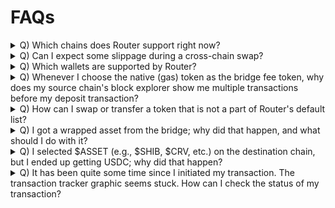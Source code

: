 # FAQs

<details>

<summary>Q) Which chains does Router support right now?</summary>

Ans) Router currently supports cross-chain transactions between ten networks - Ethereum, Polygon, BSC, Avalanche, Fantom, Harmony, Arbitrum, Optimism, Cronos, and Aurora.

</details>

<details>

<summary>Q) Can I expect some slippage during a cross-chain swap?</summary>

Ans) Router enables cross-chain swaps by accessing DEXes on both sides of the chain. Although Router uses stablecoins as the medium of value transfer to minimize the impact of price volatility faced by the end-user, there is always a risk of price change on DEXes, which can result in some slippage. Note that, you won't face any slippage while transferring any reserve/mintable assets.

</details>

<details>

<summary>Q) Which wallets are supported by Router?</summary>

Router supports all the major wallets including MetaMask, FortMatic, Torus, Portis, Bitski. Apart from these wallets, you can use Router with any wallet compatible with WalletConnect.

</details>

<details>

<summary>Q)  Whenever I choose the native (gas) token as the bridge fee token, why does my source chain's block explorer show me multiple transactions before my deposit transaction?</summary>

Ans) Router uses only ERC-20 tokens while deducting the fees. Hence, when you choose the native gas token as your fee token, the deduction of fees gets broken down into three transactions:

1. Native tokens equal to the transaction fee amount are debited from your wallet;
2. Native token is converted into its wrapped version, which is deposited into your wallet;&#x20;
3. This wrapped version of the native asset is withdrawn from your wallet;&#x20;

Let's say the transaction fee is 2 MATIC --> your MATIC tokens will be converted to WMATIC --> 2 WMATIC will be credited to your wallet --> 2 WMATIC will be withdrawn from your wallet as a transaction fee. The net amount deducted from your wallet account remains 2 MATIC.

</details>

<details>

<summary>Q) How can I swap or transfer a token that is not a part of Router's default list?</summary>

Ans) With Router, you can transfer/swap any token across chains. To transfer/swap a token that is not present in Router's default token list, follow the steps given below:

1. Find the address of the token you wish to transfer/receive and copy it; Note - the token's address will be different on different chains, so please find the address on the correct chain.
2. Click on the source/destination token dropdown.
3. In the search option, paste the address of the token you had copied earlier.
4. You will then see an option to import that token.
5. Once the token is successfully imported, you will be able to transfer/receive that token.

</details>

<details>

<summary>Q) I got a wrapped asset from the bridge; why did that happen, and what should I do with it?</summary>

Ans) In a scenario where the liquidity of the reserve asset (MATIC, BNB, or USDC) on the destination side gets depleted while your transaction is being processed, you might end up getting R-Asset (e.g., RMATIC, RBNB, RUSDC). To redeem the R-Asset for its original version, you can check out the guide given [here](../how-to/redeem-r-asset-for-asset.md).&#x20;

</details>

<details>

<summary>Q) I selected $ASSET (e.g., $SHIB, $CRV, etc.) on the destination chain, but I ended up getting USDC; why did that happen?</summary>

Ans) Before diving into why this happened, let us understand the steps involved in an arbitrary cross-chain token transaction on Router:

1. Router uses a DEX on the source chain to convert your token to stablecoin.
2. The stablecoins are locked on the source chain.
3. An equivalent amount of stablecoins are unlocked on the destination chain.
4. The unlocked stablecoins are converted to the desired token on the destination chain.

During the 4th leg of this transaction, there is a chance that the transaction slippage is higher than the accepted slippage while initiating the transaction. In this case, the final leg of this transaction fails, and you are given a stablecoin such as USDC.

</details>

<details>

<summary>Q) It has been quite some time since I initiated my transaction. The transaction tracker graphic seems stuck. How can I check the status of my transaction?</summary>

Ans) In case your transaction is stuck for a long time and the transaction tracker is not moving, you can check whether you have received funds on the destination side by checking [Router's cross-chain explorer](https://explorer.routerprotocol.com/).&#x20;

</details>
